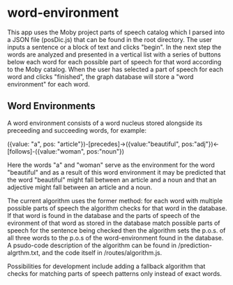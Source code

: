 word-environment
================

This app uses the Moby project parts of speech catalog which I parsed into a JSON file (posDic.js) that can be found in the root directory. The user inputs a sentence or a block of text and clicks "begin". In the next step the words are analyzed and presented in a vertical list with a series of buttons below each word for each possible part of speech for that word according to the Moby catalog. When the user has selected a part of speech for each word and clicks "finished", the graph database will store a "word environment" for each word.

Word Environments
-----------------

A word environment consists of a word nucleus stored alongside its preceeding and succeeding words, for example:

({value: "a", pos: "article"})-[precedes]->({value:"beautiful", pos:"adj"})<-[follows]-({value:"woman", pos:"noun"})

Here the words "a" and "woman" serve as the environment for the word "beautiful" and as a result of this word environment it may be predicted that the word "beautiful" might fall between an article and a noun and that an adjective might fall between an article and a noun.

The current algorithm uses the former method: for each word with multiple possible parts of speech the algorithm checks for that word in the database. If that word is found in the database and the parts of speech of the evironment of that word as stored in the database match possible parts of speech for the sentence being checked then the algorithm sets the p.o.s. of all three words to the p.o.s of the word-environment found in the database. A psudo-code description of the algorithm can be found in /prediction-algrthm.txt, and the code itself in /routes/algorithm.js.

Possibilities for development include adding a fallback algorithm that checks for matching parts of speech patterns only instead of exact words.

